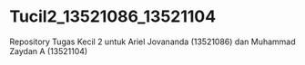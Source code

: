 # Tucil2_13521086_13521104
Repository Tugas Kecil 2 untuk Ariel Jovananda (13521086) dan Muhammad Zaydan A (13521104)

